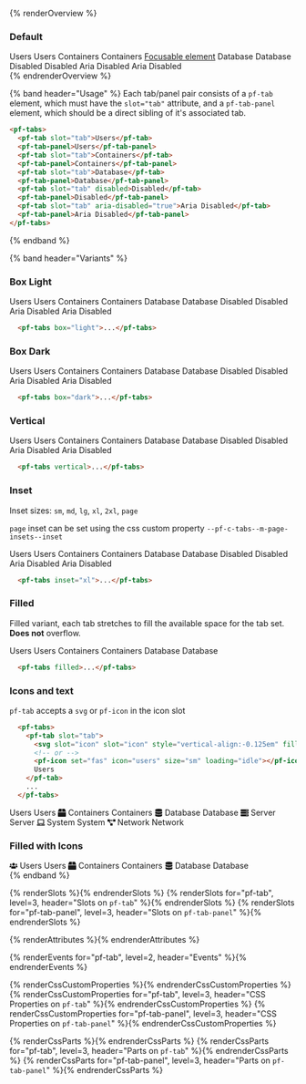 <style>
  .overflow-tab-wrapper {
    width: 94vw;
  }
  @media screen and (min-width: 568px) {
    .overflow-tab-wrapper {
      width: auto;
    }
  }
</style>

{% renderOverview %}
  ### Default
  <div class="overflow-tab-wrapper">
    <pf-tabs>
      <pf-tab id="users" slot="tab">Users</pf-tab>
      <pf-tab-panel>Users</pf-tab-panel>
      <pf-tab slot="tab">Containers</pf-tab>
      <pf-tab-panel>Containers <a href="#">Focusable element</a></pf-tab-panel>
      <pf-tab slot="tab">Database</pf-tab>
      <pf-tab-panel>Database</pf-tab-panel>
      <pf-tab slot="tab" disabled>Disabled</pf-tab>
      <pf-tab-panel>Disabled</pf-tab-panel>
      <pf-tab slot="tab" aria-disabled="true">Aria Disabled</pf-tab>
      <pf-tab-panel>Aria Disabled</pf-tab-panel>
    </pf-tabs>
  </div> 
{% endrenderOverview %}

{% band header="Usage" %}
  Each tab/panel pair consists of a `pf-tab` element, which must have the `slot="tab"` attribute, and a `pf-tab-panel` element, which should be a direct sibling of it's associated tab.

  ```html
  <pf-tabs>
    <pf-tab slot="tab">Users</pf-tab>
    <pf-tab-panel>Users</pf-tab-panel>
    <pf-tab slot="tab">Containers</pf-tab>
    <pf-tab-panel>Containers</pf-tab-panel>
    <pf-tab slot="tab">Database</pf-tab>
    <pf-tab-panel>Database</pf-tab-panel>
    <pf-tab slot="tab" disabled>Disabled</pf-tab>
    <pf-tab-panel>Disabled</pf-tab-panel>
    <pf-tab slot="tab" aria-disabled="true">Aria Disabled</pf-tab>
    <pf-tab-panel>Aria Disabled</pf-tab-panel>
  </pf-tabs>
  ```
{% endband %}

{% band header="Variants" %}
  ### Box Light
  <div class="overflow-tab-wrapper">
    <pf-tabs box="light">
      <pf-tab slot="tab">Users</pf-tab>
      <pf-tab-panel>Users</pf-tab-panel>
      <pf-tab slot="tab">Containers</pf-tab>
      <pf-tab-panel>Containers</pf-tab-panel>
      <pf-tab slot="tab">Database</pf-tab>
      <pf-tab-panel>Database</pf-tab-panel>
      <pf-tab slot="tab" disabled>Disabled</pf-tab>
      <pf-tab-panel>Disabled</pf-tab-panel>
      <pf-tab slot="tab" aria-disabled="true">Aria Disabled</pf-tab>
      <pf-tab-panel>Aria Disabled</pf-tab-panel>
    </pf-tabs>
  </div>

  ```html
    <pf-tabs box="light">...</pf-tabs>
  ```

  ### Box Dark
  <div class="overflow-tab-wrapper">
    <pf-tabs box="dark">
      <pf-tab slot="tab">Users</pf-tab>
      <pf-tab-panel>Users</pf-tab-panel>
      <pf-tab slot="tab">Containers</pf-tab>
      <pf-tab-panel>Containers</pf-tab-panel>
      <pf-tab slot="tab">Database</pf-tab>
      <pf-tab-panel>Database</pf-tab-panel>
      <pf-tab slot="tab" disabled>Disabled</pf-tab>
      <pf-tab-panel>Disabled</pf-tab-panel>
      <pf-tab slot="tab" aria-disabled="true">Aria Disabled</pf-tab>
      <pf-tab-panel>Aria Disabled</pf-tab-panel>
    </pf-tabs>  
  </div>

  ```html
    <pf-tabs box="dark">...</pf-tabs>
  ```

  ### Vertical
  <pf-tabs vertical>
    <pf-tab slot="tab">Users</pf-tab>
    <pf-tab-panel>Users</pf-tab-panel>
    <pf-tab slot="tab">Containers</pf-tab>
    <pf-tab-panel>Containers</pf-tab-panel>
    <pf-tab slot="tab">Database</pf-tab>
    <pf-tab-panel>Database</pf-tab-panel>
    <pf-tab slot="tab" disabled>Disabled</pf-tab>
    <pf-tab-panel>Disabled</pf-tab-panel>
    <pf-tab slot="tab" aria-disabled="true">Aria Disabled</pf-tab>
    <pf-tab-panel>Aria Disabled</pf-tab-panel>
  </pf-tabs>

  ```html
    <pf-tabs vertical>...</pf-tabs>
  ```

  ### Inset
  Inset sizes: `sm`, `md`, `lg`, `xl`, `2xl`, `page`

  `page` inset can be set using the css custom property `--pf-c-tabs--m-page-insets--inset`
  <div class="overflow-tab-wrapper">
    <pf-tabs inset="xl">
      <pf-tab slot="tab">Users</pf-tab>
      <pf-tab-panel>Users</pf-tab-panel>
      <pf-tab slot="tab">Containers</pf-tab>
      <pf-tab-panel>Containers</pf-tab-panel>
      <pf-tab slot="tab">Database</pf-tab>
      <pf-tab-panel>Database</pf-tab-panel>
      <pf-tab slot="tab" disabled>Disabled</pf-tab>
      <pf-tab-panel>Disabled</pf-tab-panel>
      <pf-tab slot="tab" aria-disabled="true">Aria Disabled</pf-tab>
      <pf-tab-panel>Aria Disabled</pf-tab-panel>
    </pf-tabs>
  </div>

  ```html
    <pf-tabs inset="xl">...</pf-tabs>
  ```

  ### Filled

  Filled variant, each tab stretches to fill the available space for the tab set.  **Does not** overflow.

  <div class="overflow-tab-wrapper">
    <pf-tabs fill>
      <pf-tab slot="tab">Users</pf-tab>
      <pf-tab-panel>Users</pf-tab-panel>
      <pf-tab slot="tab">Containers</pf-tab>
      <pf-tab-panel>Containers</pf-tab-panel>
      <pf-tab slot="tab">Database</pf-tab>
      <pf-tab-panel>Database</pf-tab-panel>
    </pf-tabs>
  </div>

  ```html
    <pf-tabs filled>...</pf-tabs>
  ```

  ### Icons and text
  `pf-tab` accepts a `svg` or `pf-icon` in the icon slot
  ```html
    <pf-tabs>
      <pf-tab slot="tab">
        <svg slot="icon" slot="icon" style="vertical-align:-0.125em" fill="currentColor" height="1em" width="1em" viewBox="0 0 640 512" aria-hidden="true" role="img"><path d="M96 224c35.3 0 64-28.7 64-64s-28.7-64-64-64-64 28.7-64 64 28.7 64 64 64zm448 0c35.3 0 64-28.7 64-64s-28.7-64-64-64-64 28.7-64 64 28.7 64 64 64zm32 32h-64c-17.6 0-33.5 7.1-45.1 18.6 40.3 22.1 68.9 62 75.1 109.4h66c17.7 0 32-14.3 32-32v-32c0-35.3-28.7-64-64-64zm-256 0c61.9 0 112-50.1 112-112S381.9 32 320 32 208 82.1 208 144s50.1 112 112 112zm76.8 32h-8.3c-20.8 10-43.9 16-68.5 16s-47.6-6-68.5-16h-8.3C179.6 288 128 339.6 128 403.2V432c0 26.5 21.5 48 48 48h288c26.5 0 48-21.5 48-48v-28.8c0-63.6-51.6-115.2-115.2-115.2zm-223.7-13.4C161.5 263.1 145.6 256 128 256H64c-35.3 0-64 28.7-64 64v32c0 17.7 14.3 32 32 32h65.9c6.3-47.4 34.9-87.3 75.2-109.4z"></path></svg>
        <!-- or -->
        <pf-icon set="fas" icon="users" size="sm" loading="idle"></pf-icon>
        Users
      </pf-tab>
      ...
    </pf-tabs>
  ```
  <div class="overflow-tab-wrapper">
    <pf-tabs>
      <pf-tab slot="tab">
        <pf-icon set="fas" icon="users" size="sm" loading="idle"></pf-icon>
        Users
      </pf-tab>
      <pf-tab-panel>Users</pf-tab-panel>
      <pf-tab slot="tab">
        <svg slot="icon" style="vertical-align:-0.125em" fill="currentColor" height="1em" width="1em" viewBox="0 0 512 512" aria-hidden="true" role="img"><path d="M509.5 184.6L458.9 32.8C452.4 13.2 434.1 0 413.4 0H272v192h238.7c-.4-2.5-.4-5-1.2-7.4zM240 0H98.6c-20.7 0-39 13.2-45.5 32.8L2.5 184.6c-.8 2.4-.8 4.9-1.2 7.4H240V0zM0 224v240c0 26.5 21.5 48 48 48h416c26.5 0 48-21.5 48-48V224H0z"></path></svg>
        Containers
      </pf-tab>
      <pf-tab-panel>Containers</pf-tab-panel>
      <pf-tab slot="tab">
        <svg slot="icon" style="vertical-align:-0.125em" fill="currentColor" height="1em" width="1em" viewBox="0 0 448 512" aria-hidden="true" role="img"><path d="M448 73.143v45.714C448 159.143 347.667 192 224 192S0 159.143 0 118.857V73.143C0 32.857 100.333 0 224 0s224 32.857 224 73.143zM448 176v102.857C448 319.143 347.667 352 224 352S0 319.143 0 278.857V176c48.125 33.143 136.208 48.572 224 48.572S399.874 209.143 448 176zm0 160v102.857C448 479.143 347.667 512 224 512S0 479.143 0 438.857V336c48.125 33.143 136.208 48.572 224 48.572S399.874 369.143 448 336z"></path></svg>
        Database
      </pf-tab>
      <pf-tab-panel>Database</pf-tab-panel>
      <pf-tab slot="tab">
        <svg slot="icon" style="vertical-align:-0.125em" fill="currentColor" height="1em" width="1em" viewBox="0 0 512 512" aria-hidden="true" role="img"><path d="M480 160H32c-17.673 0-32-14.327-32-32V64c0-17.673 14.327-32 32-32h448c17.673 0 32 14.327 32 32v64c0 17.673-14.327 32-32 32zm-48-88c-13.255 0-24 10.745-24 24s10.745 24 24 24 24-10.745 24-24-10.745-24-24-24zm-64 0c-13.255 0-24 10.745-24 24s10.745 24 24 24 24-10.745 24-24-10.745-24-24-24zm112 248H32c-17.673 0-32-14.327-32-32v-64c0-17.673 14.327-32 32-32h448c17.673 0 32 14.327 32 32v64c0 17.673-14.327 32-32 32zm-48-88c-13.255 0-24 10.745-24 24s10.745 24 24 24 24-10.745 24-24-10.745-24-24-24zm-64 0c-13.255 0-24 10.745-24 24s10.745 24 24 24 24-10.745 24-24-10.745-24-24-24zm112 248H32c-17.673 0-32-14.327-32-32v-64c0-17.673 14.327-32 32-32h448c17.673 0 32 14.327 32 32v64c0 17.673-14.327 32-32 32zm-48-88c-13.255 0-24 10.745-24 24s10.745 24 24 24 24-10.745 24-24-10.745-24-24-24zm-64 0c-13.255 0-24 10.745-24 24s10.745 24 24 24 24-10.745 24-24-10.745-24-24-24z"></path></svg>
        Server
      </pf-tab>
      <pf-tab-panel>Server</pf-tab-panel>
      <pf-tab slot="tab">
        <svg slot="icon" style="vertical-align:-0.125em" fill="currentColor" height="1em" width="1em" viewBox="0 0 640 512" aria-hidden="true" role="img"><path d="M624 416H381.54c-.74 19.81-14.71 32-32.74 32H288c-18.69 0-33.02-17.47-32.77-32H16c-8.8 0-16 7.2-16 16v16c0 35.2 28.8 64 64 64h512c35.2 0 64-28.8 64-64v-16c0-8.8-7.2-16-16-16zM576 48c0-26.4-21.6-48-48-48H112C85.6 0 64 21.6 64 48v336h512V48zm-64 272H128V64h384v256z"></path></svg>
        System
      </pf-tab>
      <pf-tab-panel>System</pf-tab-panel>
      <pf-tab slot="tab">
        <svg slot="icon" style="vertical-align:-0.125em" fill="currentColor" height="1em" width="1em" viewBox="0 0 640 512" aria-hidden="true" role="img"><path d="M384 320H256c-17.67 0-32 14.33-32 32v128c0 17.67 14.33 32 32 32h128c17.67 0 32-14.33 32-32V352c0-17.67-14.33-32-32-32zM192 32c0-17.67-14.33-32-32-32H32C14.33 0 0 14.33 0 32v128c0 17.67 14.33 32 32 32h95.72l73.16 128.04C211.98 300.98 232.4 288 256 288h.28L192 175.51V128h224V64H192V32zM608 0H480c-17.67 0-32 14.33-32 32v128c0 17.67 14.33 32 32 32h128c17.67 0 32-14.33 32-32V32c0-17.67-14.33-32-32-32z"></path></svg>
        Network
      </pf-tab>
      <pf-tab-panel>Network</pf-tab-panel>
    </pf-tabs>
  </div>

  ### Filled with Icons
  <div class="overflow-tab-wrapper">
    <pf-tabs fill>
      <pf-tab slot="tab">
        <svg slot="icon" slot="icon" style="vertical-align:-0.125em" fill="currentColor" height="1em" width="1em" viewBox="0 0 640 512" aria-hidden="true" role="img"><path d="M96 224c35.3 0 64-28.7 64-64s-28.7-64-64-64-64 28.7-64 64 28.7 64 64 64zm448 0c35.3 0 64-28.7 64-64s-28.7-64-64-64-64 28.7-64 64 28.7 64 64 64zm32 32h-64c-17.6 0-33.5 7.1-45.1 18.6 40.3 22.1 68.9 62 75.1 109.4h66c17.7 0 32-14.3 32-32v-32c0-35.3-28.7-64-64-64zm-256 0c61.9 0 112-50.1 112-112S381.9 32 320 32 208 82.1 208 144s50.1 112 112 112zm76.8 32h-8.3c-20.8 10-43.9 16-68.5 16s-47.6-6-68.5-16h-8.3C179.6 288 128 339.6 128 403.2V432c0 26.5 21.5 48 48 48h288c26.5 0 48-21.5 48-48v-28.8c0-63.6-51.6-115.2-115.2-115.2zm-223.7-13.4C161.5 263.1 145.6 256 128 256H64c-35.3 0-64 28.7-64 64v32c0 17.7 14.3 32 32 32h65.9c6.3-47.4 34.9-87.3 75.2-109.4z"></path></svg>
        Users
      </pf-tab>
      <pf-tab-panel>Users</pf-tab-panel>
      <pf-tab slot="tab">
        <svg slot="icon" style="vertical-align:-0.125em" fill="currentColor" height="1em" width="1em" viewBox="0 0 512 512" aria-hidden="true" role="img"><path d="M509.5 184.6L458.9 32.8C452.4 13.2 434.1 0 413.4 0H272v192h238.7c-.4-2.5-.4-5-1.2-7.4zM240 0H98.6c-20.7 0-39 13.2-45.5 32.8L2.5 184.6c-.8 2.4-.8 4.9-1.2 7.4H240V0zM0 224v240c0 26.5 21.5 48 48 48h416c26.5 0 48-21.5 48-48V224H0z"></path></svg>
        Containers
      </pf-tab>
      <pf-tab-panel>Containers</pf-tab-panel>
      <pf-tab slot="tab">
        <svg slot="icon" style="vertical-align:-0.125em" fill="currentColor" height="1em" width="1em" viewBox="0 0 448 512" aria-hidden="true" role="img"><path d="M448 73.143v45.714C448 159.143 347.667 192 224 192S0 159.143 0 118.857V73.143C0 32.857 100.333 0 224 0s224 32.857 224 73.143zM448 176v102.857C448 319.143 347.667 352 224 352S0 319.143 0 278.857V176c48.125 33.143 136.208 48.572 224 48.572S399.874 209.143 448 176zm0 160v102.857C448 479.143 347.667 512 224 512S0 479.143 0 438.857V336c48.125 33.143 136.208 48.572 224 48.572S399.874 369.143 448 336z"></path></svg>
        Database
      </pf-tab>
      <pf-tab-panel>Database</pf-tab-panel>
    </pf-tabs>
  </div>
{% endband %}

{% renderSlots %}{% endrenderSlots %}
{% renderSlots for="pf-tab", level=3, header="Slots on `pf-tab`" %}{% endrenderSlots %}
{% renderSlots for="pf-tab-panel", level=3, header="Slots on `pf-tab-panel`" %}{% endrenderSlots %}

{% renderAttributes %}{% endrenderAttributes %}

{% renderEvents for="pf-tab", level=2, header="Events" %}{% endrenderEvents %}

{% renderCssCustomProperties %}{% endrenderCssCustomProperties %}
{% renderCssCustomProperties for="pf-tab", level=3, header="CSS Properties on `pf-tab`" %}{% endrenderCssCustomProperties %}
{% renderCssCustomProperties for="pf-tab-panel", level=3, header="CSS Properties on `pf-tab-panel`" %}{% endrenderCssCustomProperties %}

{% renderCssParts %}{% endrenderCssParts %}
{% renderCssParts for="pf-tab", level=3, header="Parts on `pf-tab`" %}{% endrenderCssParts %}
{% renderCssParts for="pf-tab-panel", level=3, header="Parts on `pf-tab-panel`" %}{% endrenderCssParts %}
